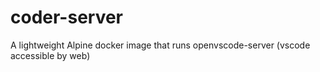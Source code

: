 # coder-server
A lightweight Alpine docker image that runs openvscode-server (vscode accessible by web)
